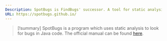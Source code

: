 ```yaml
---
Description: SpotBugs is FindBugs' successor. A tool for static analysis to look for bugs in Java code.
URL: https://spotbugs.github.io/
---
```


>[!summary]
>SpotBugs is a program which uses static analysis to look for bugs in Java code. The official manual can be found [here](https://spotbugs.readthedocs.io/en/latest/index.html).


